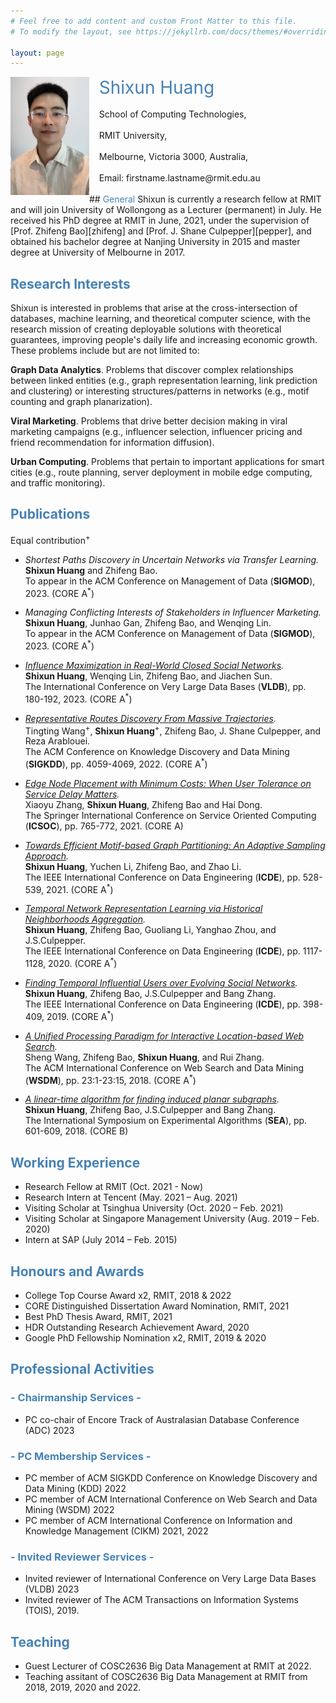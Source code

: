 ```yaml
---
# Feel free to add content and custom Front Matter to this file.
# To modify the layout, see https://jekyllrb.com/docs/themes/#overriding-theme-defaults

layout: page
---
```



<img style="float: left;" src="WechatIMG160.jpeg"  width="25%" height="auto">
&nbsp;&nbsp;&nbsp;&nbsp;<span style="color:steelblue;font-size:2em;">Shixun Huang</span> <br />
<br />
&nbsp;&nbsp;&nbsp;&nbsp;School of Computing Technologies, <br />
<br />
&nbsp;&nbsp;&nbsp;&nbsp;RMIT University, <br />
<br />
&nbsp;&nbsp;&nbsp;&nbsp;Melbourne, Victoria 3000, Australia, <br />
<br />
&nbsp;&nbsp;&nbsp;&nbsp;Email: firstname.lastname@rmit.edu.au

<br />
<br />
## <span style="color:steelblue">General</span>
Shixun is currently a research fellow at RMIT and will join University of Wollongong as a Lecturer (permanent) in July. He received his PhD degree at RMIT in June, 2021, under the supervision of [Prof. Zhifeng Bao][zhifeng] and [Prof. J. Shane Culpepper][pepper], and obtained his bachelor degree at Nanjing University in 2015 and master degree at University of Melbourne in 2017. 

[zhifeng]: https://baozhifeng.net/
[pepper]: https://culpepper.io

## <span style="color:steelblue">Research Interests</span>
Shixun is interested in problems that arise at the cross-intersection of databases, machine learning, and theoretical computer science, with the research mission of creating deployable solutions with theoretical guarantees, improving people's daily life and increasing economic growth. These problems include but are not limited to:

**Graph Data Analytics**. Problems that discover complex relationships between linked entities (e.g., graph representation learning, link prediction and clustering) or interesting structures/patterns in networks (e.g., motif counting and graph planarization).

**Viral Marketing**. Problems that drive better decision making in viral marketing campaigns (e.g., influencer selection, influencer pricing and friend recommendation for information diffusion).

**Urban Computing**. Problems that pertain to important applications for smart cities (e.g., route planning, server deployment in mobile edge computing, and traffic monitoring). 

<!---
-->

## <span style="color:steelblue">Publications</span>
Equal contribution<sup>+</sup><br />


* <em>Shortest Paths Discovery in Uncertain Networks via Transfer Learning.</em> <br />
**Shixun Huang** and Zhifeng Bao. <br />
To appear in the ACM Conference on Management of Data (**SIGMOD**), 2023. (CORE A<sup>*</sup>) <br />


* <em>Managing Conflicting Interests of Stakeholders in Influencer Marketing.</em> <br />
**Shixun Huang**, Junhao Gan, Zhifeng Bao, and Wenqing Lin. <br />
To appear in the ACM Conference on Management of Data (**SIGMOD**), 2023. (CORE A<sup>*</sup>) <br />


* <em>[Influence Maximization in Real-World Closed Social Networks](https://www.vldb.org/pvldb/vol16/p180-bao.pdf).</em> <br />
**Shixun Huang**, Wenqing Lin, Zhifeng Bao, and Jiachen Sun. <br />
The International Conference on Very Large Data Bases (**VLDB**), pp. 180-192, 2023. (CORE A<sup>*</sup>) <br />


* <em>[Representative Routes Discovery From Massive Trajectories](https://dl.acm.org/doi/pdf/10.1145/3534678.3539079).</em> <br />
Tingting Wang<sup>+</sup>, **Shixun Huang**<sup>+</sup>, Zhifeng Bao, J. Shane Culpepper, and Reza Arablouei. <br />
The ACM Conference on Knowledge Discovery and Data Mining (**SIGKDD**), pp. 4059-4069, 2022. (CORE A<sup>*</sup>) <br />

* <em>[Edge Node Placement with Minimum Costs: When User Tolerance on Service Delay Matters](./papers/ICSOC2021.pdf).</em> <br />
Xiaoyu Zhang, **Shixun Huang**, Zhifeng Bao and Hai Dong. <br />
The Springer International Conference on Service Oriented Computing (**ICSOC**), pp. 765-772, 2021. (CORE A) <br />

* <em>[Towards Efficient Motif-based Graph Partitioning: An Adaptive Sampling Approach](./papers/TR.pdf).</em> <br />
**Shixun Huang**, Yuchen Li, Zhifeng Bao, and Zhao Li. <br />
The IEEE International Conference on Data Engineering (**ICDE**), pp. 528-539, 2021. (CORE A<sup>*</sup>) <br />

* <em>[Temporal Network Representation Learning via Historical Neighborhoods Aggregation](./papers/icde2020.pdf).</em> <br />
**Shixun Huang**, Zhifeng Bao, Guoliang Li, Yanghao Zhou, and J.S.Culpepper. <br />
The IEEE International Conference on Data Engineering (**ICDE**), pp. 1117-1128, 2020. (CORE A<sup>*</sup>) <br />

* <em>[Finding Temporal Influential Users over Evolving Social Networks](./papers/icde2019.pdf).</em> <br />
**Shixun Huang**, Zhifeng Bao, J.S.Culpepper and Bang Zhang. <br />
The IEEE International Conference on Data Engineering (**ICDE**), pp. 398-409, 2019. (CORE A<sup>*</sup>) <br />

* <em>[A Unified Processing Paradigm for Interactive Location-based Web Search](./papers/wsdm18.pdf).</em> <br />
Sheng Wang, Zhifeng Bao, **Shixun Huang**, and Rui Zhang. <br />
The ACM International Conference on Web Search and Data Mining (**WSDM**), pp. 23:1-23:15, 2018. (CORE A<sup>*</sup>) <br />

* <em>[A linear-time algorithm for finding induced planar subgraphs](./papers/SEA2018.pdf).</em> <br />
**Shixun Huang**, Zhifeng Bao, J.S.Culpepper and Bang Zhang. <br />
The International Symposium on Experimental Algorithms (**SEA**), pp. 601-609, 2018. (CORE B)  <br />


##  <span style="color:steelblue">Working Experience</span>
* Research Fellow at RMIT (Oct. 2021 - Now)
* Research Intern at Tencent (May.  2021 – Aug.  2021)
* Visiting Scholar at Tsinghua University (Oct.  2020 – Feb.  2021)
* Visiting Scholar at Singapore Management University (Aug.  2019 – Feb.  2020)
* Intern at SAP (July 2014 – Feb.  2015)


## <span style="color:steelblue">Honours and Awards</span>
* College Top Course Award x2, RMIT, 2018 & 2022 
* CORE Distinguished Dissertation Award Nomination, RMIT, 2021 
* Best PhD Thesis Award, RMIT, 2021
* HDR Outstanding Research Achievement Award, 2020
* Google PhD Fellowship Nomination x2, RMIT, 2019 & 2020


## <span style="color:steelblue">Professional Activities</span>
### <span style="color:steelblue">- Chairmanship Services -</span>
* PC co-chair of Encore Track of Australasian Database Conference (ADC) 2023

### <span style="color:steelblue">- PC Membership Services -</span>
* PC member of ACM SIGKDD Conference on Knowledge Discovery and Data Mining (KDD) 2022
* PC member of ACM International Conference on Web Search and Data Mining (WSDM) 2022
* PC member of ACM International Conference on Information and Knowledge Management (CIKM) 2021, 2022

### <span style="color:steelblue">- Invited Reviewer Services -</span>
* Invited reviewer of International Conference on Very Large Data Bases (VLDB) 2023
* Invited reviewer of The ACM Transactions on Information Systems (TOIS), 2019.


## <span style="color:steelblue">Teaching</span>
* Guest Lecturer of COSC2636 Big Data Management at RMIT at 2022.
* Teaching assitant of COSC2636 Big Data Management at RMIT from 2018, 2019, 2020 and 2022.

<script type='text/javascript' id='clustrmaps' src='//cdn.clustrmaps.com/map_v2.js?cl=ffffff&w=150&t=n&d=z00anpUiOEQnioyPzKBc2tZKX6F9R5aehC1q7W_rZhw'></script>
<!---
<script type="text/javascript" id="clustrmaps" src="//clustrmaps.com/map_v2.js?d=z00anpUiOEQnioyPzKBc2tZKX6F9R5aehC1q7W_rZhw&cl=ffffff&w=a"></script>



### Research Projects
* **Combinatorial Optimization in Graphs**.

    Many real-world problems (e.g., influencers selection for advertising and friend recommendation) in graphs (e.g., social networks, product networks and knowledge graphs) can be formulated as combinatorial problems. I am interested in solving them by proposing scalable and effective algorithms with different techniques such as randomization and sampling.
    
* **Machine Learning in Graphs**.

    I am interested in adopting and extending the state-of-the-arts machine learning techniques (e.g., convolution neural networks, sequence to sequence models and reinforcement learning) from other fields (e.g., natural language processing and computer vision) into graphs, such that many notoriously hard problems (e.g., link prediction, node and label classification and finding the shortest path) in graphs can be effectively solved and human can get inspirations from learning models to design new algorithms.

* **Community Dectection in Graphs**.

    Individual decisions are not made in isolation since people biasedly interact with and impose peer pressure on each other, which is largely caused by homophily and results in the formation of community. I am interested in mining insightful topological information (e.g., interaction patterns) and leveraging this information to detect community.
-->
    
    



